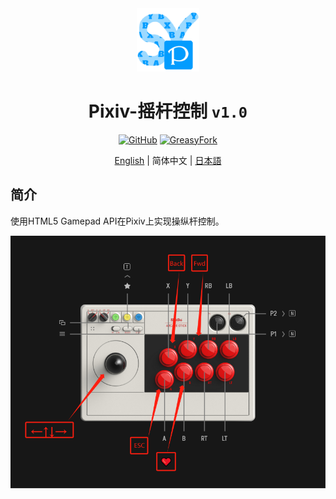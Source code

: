 <div align="center">
    <img src="https://github.com/SynRGB/Pixiv-JoystickControl/raw/main/%23README/icon/256.png" width="20%"/>
    <h1>Pixiv-摇杆控制 <code>v1.0</code></h1>
	<p>
        <a href='https://github.com/SynRGB/Pixiv-JoystickControl'><img src="https://img.shields.io/badge/-GitHub-3A3A3A?style=flat&amp;logo=GitHub&amp;logoColor=white" referrerpolicy="no-referrer" alt="GitHub"></a>
	    <a href='https://greasyfork.org/zh-CN/scripts/475490-pixiv-joystickcontrol'><img src="https://img.shields.io/badge/-GreasyFork-670000?style=flat&amp;logo=tampermonkey&amp;logoColor=white" referrerpolicy="no-referrer" alt="GreasyFork"></a>
    </p>
	<p><a href='https://github.com/SynRGB/Pixiv-JoystickControl/blob/main/README.md'>English</a> | 简体中文 | <a href="https://github.com/SynRGB/Pixiv-JoystickControl/blob/main/%23README/README-ja.md">日本語</a></p>
</div>

## 简介

使用HTML5 Gamepad API在Pixiv上实现操纵杆控制。

<img src="https://github.com/SynRGB/Pixiv-JoystickControl/raw/main/%23README/example.png"/>